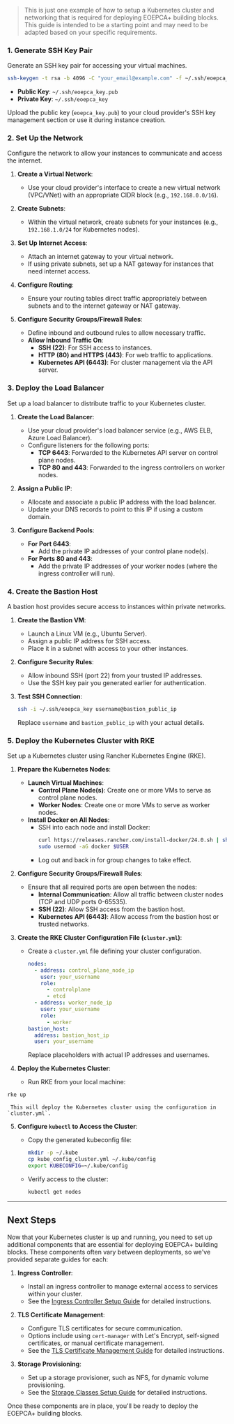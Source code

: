 > This is just one example of how to setup a Kubernetes cluster and networking that is required for deploying EOEPCA+ building blocks. This guide is intended to be a starting point and may need to be adapted based on your specific requirements.

### 1. Generate SSH Key Pair

Generate an SSH key pair for accessing your virtual machines.

```bash
ssh-keygen -t rsa -b 4096 -C "your_email@example.com" -f ~/.ssh/eoepca_key
```

- **Public Key**: `~/.ssh/eoepca_key.pub`
- **Private Key**: `~/.ssh/eoepca_key`

Upload the public key (`eoepca_key.pub`) to your cloud provider's SSH key management section or use it during instance creation.

### 2. Set Up the Network

Configure the network to allow your instances to communicate and access the internet.

1. **Create a Virtual Network**:

   - Use your cloud provider's interface to create a new virtual network (VPC/VNet) with an appropriate CIDR block (e.g., `192.168.0.0/16`).

2. **Create Subnets**:

   - Within the virtual network, create subnets for your instances (e.g., `192.168.1.0/24` for Kubernetes nodes).

3. **Set Up Internet Access**:

   - Attach an internet gateway to your virtual network.
   - If using private subnets, set up a NAT gateway for instances that need internet access.

4. **Configure Routing**:

   - Ensure your routing tables direct traffic appropriately between subnets and to the internet gateway or NAT gateway.

5. **Configure Security Groups/Firewall Rules**:

   - Define inbound and outbound rules to allow necessary traffic.
   - **Allow Inbound Traffic On**:
     - **SSH (22)**: For SSH access to instances.
     - **HTTP (80) and HTTPS (443)**: For web traffic to applications.
     - **Kubernetes API (6443)**: For cluster management via the API server.

### 3. Deploy the Load Balancer

Set up a load balancer to distribute traffic to your Kubernetes cluster.

1. **Create the Load Balancer**:

   - Use your cloud provider's load balancer service (e.g., AWS ELB, Azure Load Balancer).
   - Configure listeners for the following ports:
     - **TCP 6443**: Forwarded to the Kubernetes API server on control plane nodes.
     - **TCP 80 and 443**: Forwarded to the ingress controllers on worker nodes.

2. **Assign a Public IP**:

   - Allocate and associate a public IP address with the load balancer.
   - Update your DNS records to point to this IP if using a custom domain.

3. **Configure Backend Pools**:

   - **For Port 6443**:
     - Add the private IP addresses of your control plane node(s).
   - **For Ports 80 and 443**:
     - Add the private IP addresses of your worker nodes (where the ingress controller will run).

### 4. Create the Bastion Host

A bastion host provides secure access to instances within private networks.

1. **Create the Bastion VM**:

   - Launch a Linux VM (e.g., Ubuntu Server).
   - Assign a public IP address for SSH access.
   - Place it in a subnet with access to your other instances.

2. **Configure Security Rules**:

   - Allow inbound SSH (port 22) from your trusted IP addresses.
   - Use the SSH key pair you generated earlier for authentication.

3. **Test SSH Connection**:

   ```bash
   ssh -i ~/.ssh/eoepca_key username@bastion_public_ip
   ```

   Replace `username` and `bastion_public_ip` with your actual details.

### 5. Deploy the Kubernetes Cluster with RKE

Set up a Kubernetes cluster using Rancher Kubernetes Engine (RKE).

1. **Prepare the Kubernetes Nodes**:

   - **Launch Virtual Machines**:
     - **Control Plane Node(s)**: Create one or more VMs to serve as control plane nodes.
     - **Worker Nodes**: Create one or more VMs to serve as worker nodes.
   - **Install Docker on All Nodes**:
     - SSH into each node and install Docker:
       ```bash
       curl https://releases.rancher.com/install-docker/24.0.sh | sh
       sudo usermod -aG docker $USER
       ```
     - Log out and back in for group changes to take effect.

2. **Configure Security Groups/Firewall Rules**:

   - Ensure that all required ports are open between the nodes:
     - **Internal Communication**: Allow all traffic between cluster nodes (TCP and UDP ports 0-65535).
     - **SSH (22)**: Allow SSH access from the bastion host.
     - **Kubernetes API (6443)**: Allow access from the bastion host or trusted networks.

3. **Create the RKE Cluster Configuration File (`cluster.yml`)**:

   - Create a `cluster.yml` file defining your cluster configuration.
     ```yaml
     nodes:
       - address: control_plane_node_ip
         user: your_username
         role:
           - controlplane
           - etcd
       - address: worker_node_ip
         user: your_username
         role:
           - worker
     bastion_host:
       address: bastion_host_ip
       user: your_username
     ```
     Replace placeholders with actual IP addresses and usernames.

4. **Deploy the Kubernetes Cluster**:

   - Run RKE from your local machine:
```bash
rke up
```
     This will deploy the Kubernetes cluster using the configuration in `cluster.yml`.

5. **Configure `kubectl` to Access the Cluster**:

   - Copy the generated kubeconfig file:
     ```bash
     mkdir -p ~/.kube
     cp kube_config_cluster.yml ~/.kube/config
     export KUBECONFIG=~/.kube/config
     ```
   - Verify access to the cluster:
     ```bash
     kubectl get nodes
     ```

---

## Next Steps

Now that your Kubernetes cluster is up and running, you need to set up additional components that are essential for deploying EOEPCA+ building blocks. These components often vary between deployments, so we've provided separate guides for each:

1. **Ingress Controller**:

   - Install an ingress controller to manage external access to services within your cluster.
   - See the [Ingress Controller Setup Guide](ingress-controller.md) for detailed instructions.

2. **TLS Certificate Management**:

   - Configure TLS certificates for secure communication.
   - Options include using `cert-manager` with Let's Encrypt, self-signed certificates, or manual certificate management.
   - See the [TLS Certificate Management Guide](tls/overview.md) for detailed instructions.

3. **Storage Provisioning**:

   - Set up a storage provisioner, such as NFS, for dynamic volume provisioning.
   - See the [Storage Classes Setup Guide](storage/storage-classes.md) for detailed instructions.

Once these components are in place, you'll be ready to deploy the EOEPCA+ building blocks.
